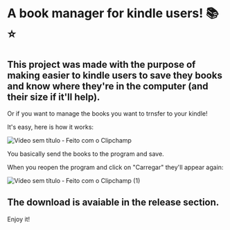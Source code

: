 <h1>A book manager for kindle users! 📚⭐</h1>

<h2>This project was made with the purpose of making easier to kindle users to save they books and know where they're in the computer (and their size if it'll help).</h2>

Or if you want to manage the books you want to trnsfer to your kindle!

It's easy, here is how it works:

![Vídeo sem título ‐ Feito com o Clipchamp](https://github.com/user-attachments/assets/19b7a52b-ece2-4a14-860a-2ae92ad155a2)

You basically send the books to the program and save.

When you reopen the program and click on "Carregar" they'll appear again:

![Vídeo sem título ‐ Feito com o Clipchamp (1)](https://github.com/user-attachments/assets/386afc0b-b9a3-4985-ba64-7bb71f103ad1)

<h2>The download is avaiable in the release section.</h2>

Enjoy it!
